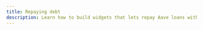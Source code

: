 ```yaml
---
title: Repaying debt
description: Learn how to build widgets that lets repay Aave loans with ghooey and Alpine
---
```

